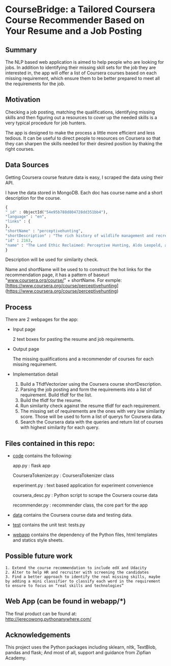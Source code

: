 # CourseBridge: a Tailored Coursera Course Recommender Based on Your Resume and a Job Posting

## Summary
The NLP based web application is aimed to help people who are looking for jobs. In addition to identifying their missing skill sets for the job they are interested in, the app will offer a list of Coursera courses based on each missing requirement, which ensure them to be better prepared to meet all the requirements for the job.

## Motivation
Checking a job posting, matching the qualifications, identifying missing skills and then figuring out a resources to cover up the needed skills is a very typical procedure for job hunters.

The app is designed to make the process a little more efficient and less tedious. It can be useful to direct people to  resources on Coursera so that they can sharpen the skills needed for their desired position by thaking the right courses.

## Data Sources
Getting Coursera course feature data is easy, I scraped the data using their API.

I have the data stored in MongoDB. Each doc has course name and a short description for the course.

```python
{
"_id" : ObjectId("54e95b788d804728dd351bb4"),
"language" : "en",
"links" : {
},
"shortName" : "perceptivehunting",
"shortDescription" : "The rich history of wildlife management and recreational hunting plays an important role in the evolving face of conservation. This course will explore the ethics, science, and democracy of conservation, hunting, and The Land Ethic in North America.",
"id" : 2163,
"name" : "The Land Ethic Reclaimed: Perceptive Hunting, Aldo Leopold, and Conservation"
}
```

Description will be used for similarity check.

Name and shortName will be used to to construct the hot links for the recommendation page, it has a pattern of
baseurl "www.coursera.org/course/"  + shortName. For exmple: [https://www.coursera.org/course/perceptivehunting] (https://www.coursera.org/course/perceptivehunting)

## Process
There are 2 webpages for the app:

* Input page

	2 text boxes for pasting the resume and job requirements. 

* Output page

	The missing qualifications and a recommender of courses for each missing requirement.


* Implementation detail

	1. Build a TfidfVectorizer using the Coursera course shortDescription.
	2. Parsing the job posting and form the requirements into a list of requirement. Build tfidf for the list.
	3. Build the tfidf for the resume.
	4. Run similarity check against the resume tfidf for each requirement.
	5. The missing set of requirements are the ones with very low similarity score. Those will be used to form a list of querys for Coursera data.
	6. Search the Coursera data with the queries and return list of courses with highest similarity for each query.


## Files contained in this repo:

* [code](https://https://github.com/Jerecowong/capstone-project/tree/master/code)
    contains the following:

	app.py : flask app

	CourseraTokenizer.py : CourseraTokenizer class

	experiment.py : text based application for experiment convenience

	coursera_desc.py :  Python script to scrape the Coursera course data

	recommender.py : recommender class, the core part for the app


* [data](https://github.com/Jerecowong/capstone-project/tree/master/data) 
	contains the Coursera course data and testing data. 


* [test](https://github.com/Jerecowong/capstone-project/tree/master/test)
	contains the unit test:  tests.py


* [webapp](https://github.com/Jerecowong/capstone-project/tree/master/webapp)
	contains the dependency of the Python files, html templates and statics style sheets.


## Possible future work
	1. Extend the course recommendation to include edX and Udacity
	2. Alter to help HR and recruiter with screening the candidates
	3. Find a better approach to identify the real missing skills, maybe by adding a mini classifier to classify each word in the requirement to ensure to focus on “real skills and technologies”

## Web App (can be found in webapp/*)
The final product can be found at:  
http://jerecowong.pythonanywhere.com/

## Acknowledgements
This project uses the Python packages including sklearn, nltk, TextBlob, pandas and flask; And most of all, support and guidance from Zipfian Academy.